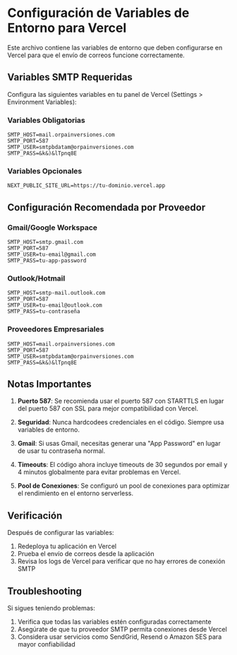 # Configuración de Variables de Entorno para Vercel

Este archivo contiene las variables de entorno que deben configurarse en Vercel para que el envío de correos funcione correctamente.

## Variables SMTP Requeridas

Configura las siguientes variables en tu panel de Vercel (Settings > Environment Variables):

### Variables Obligatorias

```
SMTP_HOST=mail.orpainversiones.com
SMTP_PORT=587
SMTP_USER=smtpbdatam@orpainversiones.com
SMTP_PASS=&k&)&lTpnq8E
```

### Variables Opcionales

```
NEXT_PUBLIC_SITE_URL=https://tu-dominio.vercel.app
```

## Configuración Recomendada por Proveedor

### Gmail/Google Workspace
```
SMTP_HOST=smtp.gmail.com
SMTP_PORT=587
SMTP_USER=tu-email@gmail.com
SMTP_PASS=tu-app-password
```

### Outlook/Hotmail
```
SMTP_HOST=smtp-mail.outlook.com
SMTP_PORT=587
SMTP_USER=tu-email@outlook.com
SMTP_PASS=tu-contraseña
```

### Proveedores Empresariales
```
SMTP_HOST=mail.orpainversiones.com
SMTP_PORT=587
SMTP_USER=smtpbdatam@orpainversiones.com
SMTP_PASS=&k&)&lTpnq8E
```

## Notas Importantes

1. **Puerto 587**: Se recomienda usar el puerto 587 con STARTTLS en lugar del puerto 587 con SSL para mejor compatibilidad con Vercel.

2. **Seguridad**: Nunca hardcodees credenciales en el código. Siempre usa variables de entorno.

3. **Gmail**: Si usas Gmail, necesitas generar una "App Password" en lugar de usar tu contraseña normal.

4. **Timeouts**: El código ahora incluye timeouts de 30 segundos por email y 4 minutos globalmente para evitar problemas en Vercel.

5. **Pool de Conexiones**: Se configuró un pool de conexiones para optimizar el rendimiento en el entorno serverless.

## Verificación

Después de configurar las variables:

1. Redeploya tu aplicación en Vercel
2. Prueba el envío de correos desde la aplicación
3. Revisa los logs de Vercel para verificar que no hay errores de conexión SMTP

## Troubleshooting

Si sigues teniendo problemas:

1. Verifica que todas las variables estén configuradas correctamente
2. Asegúrate de que tu proveedor SMTP permita conexiones desde Vercel
3. Considera usar servicios como SendGrid, Resend o Amazon SES para mayor confiabilidad